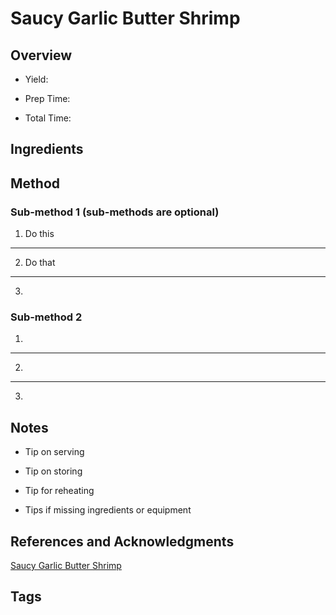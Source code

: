 # Saucy Garlic Butter Shrimp

## Overview

- Yield:

- Prep Time:

- Total Time:

## Ingredients



## Method

### Sub-method 1 (sub-methods are optional)

1. Do this
---
2. Do that
---
3.

### Sub-method 2

1.
---
2.
---
3.

## Notes

- Tip on serving

- Tip on storing

- Tip for reheating

- Tips if missing ingredients or equipment

## References and Acknowledgments

[Saucy Garlic Butter Shrimp](https://www.halfbakedharvest.com/saucy-garlic-butter-shrimp/)

## Tags


